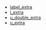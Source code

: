 * [label_extra](label_extra)
* [l_extra](l_extra)
* [u_double_extra](u_double_extra)
* [u_extra](u_extra)
